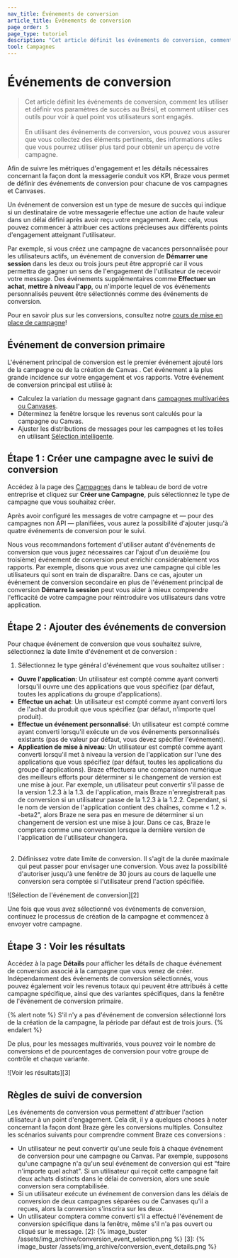 ```yaml
---
nav_title: Événements de conversion
article_title: Événements de conversion
page_order: 5
page_type: tutoriel
description: "Cet article définit les événements de conversion, comment les utiliser et définir vos paramètres de succès au Brésil, et comment utiliser ces outils pour voir à quel point vos utilisateurs sont engagés."
tool: Campagnes
---
```


# Événements de conversion

> Cet article définit les événements de conversion, comment les utiliser et définir vos paramètres de succès au Brésil, et comment utiliser ces outils pour voir à quel point vos utilisateurs sont engagés. <br> <br> En utilisant des événements de conversion, vous pouvez vous assurer que vous collectez des éléments pertinents, des informations utiles que vous pourrez utiliser plus tard pour obtenir un aperçu de votre campagne.

Afin de suivre les métriques d'engagement et les détails nécessaires concernant la façon dont la messagerie conduit vos KPI, Braze vous permet de définir des événements de conversion pour chacune de vos campagnes et Canvases.

Un événement de conversion est un type de mesure de succès qui indique si un destinataire de votre messagerie effectue une action de haute valeur dans un délai défini après avoir reçu votre engagement. Avec cela, vous pouvez commencer à attribuer ces actions précieuses aux différents points d'engagement atteignant l'utilisateur.

Par exemple, si vous créez une campagne de vacances personnalisée pour les utilisateurs actifs, un événement de conversion de **Démarrer une session** dans les deux ou trois jours peut être approprié car il vous permettra de gagner un sens de l'engagement de l'utilisateur de recevoir votre message. Des événements supplémentaires comme **Effectuer un achat**, **mettre à niveau l'app**, ou n'importe lequel de vos événements personnalisés peuvent être sélectionnés comme des événements de conversion.

Pour en savoir plus sur les conversions, consultez notre [cours de mise en place de campagne](http://lab.braze.com/campaign-setup-delivery-targeting-conversions)!

## Événement de conversion primaire

L'événement principal de conversion est le premier événement ajouté lors de la campagne ou de la création de Canvas . Cet événement a la plus grande incidence sur votre engagement et vos rapports. Votre événement de conversion principal est utilisé à:

- Calculez la variation du message gagnant dans [campagnes multivariées ou Canvases][4].
- Déterminez la fenêtre lorsque les revenus sont calculés pour la campagne ou Canvas.
- Ajuster les distributions de messages pour les campagnes et les toiles en utilisant [Sélection intelligente][5].

## Étape 1 : Créer une campagne avec le suivi de conversion

Accédez à la page des [Campagnes][1] dans le tableau de bord de votre entreprise et cliquez sur **Créer une Campagne**, puis sélectionnez le type de campagne que vous souhaitez créer.

Après avoir configuré les messages de votre campagne et — pour des campagnes non API — planifiées, vous aurez la possibilité d'ajouter jusqu'à quatre événements de conversion pour le suivi.

Nous vous recommandons fortement d'utiliser autant d'événements de conversion que vous jugez nécessaires car l'ajout d'un deuxième (ou troisième) événement de conversion peut enrichir considérablement vos rapports. Par exemple, disons que vous avez une campagne qui cible les utilisateurs qui sont en train de disparaître. Dans ce cas, ajouter un événement de conversion secondaire en plus de l'événement principal de conversion **Démarre la session** peut vous aider à mieux comprendre l'efficacité de votre campagne pour réintroduire vos utilisateurs dans votre application.

## Étape 2 : Ajouter des événements de conversion

Pour chaque événement de conversion que vous souhaitez suivre, sélectionnez la date limite d'événement et de conversion :

1. Sélectionnez le type général d'événement que vous souhaitez utiliser :
  - **Ouvre l'application**: Un utilisateur est compté comme ayant converti lorsqu'il ouvre une des applications que vous spécifiez (par défaut, toutes les applications du groupe d'applications).
  - **Effectue un achat**: Un utilisateur est compté comme ayant converti lors de l'achat du produit que vous spécifiez (par défaut, n'importe quel produit).
  - **Effectue un événement personnalisé**: Un utilisateur est compté comme ayant converti lorsqu'il exécute un de vos événements personnalisés existants (pas de valeur par défaut, vous devez spécifier l'événement).
  - **Application de mise à niveau**: Un utilisateur est compté comme ayant converti lorsqu'il met à niveau la version de l'application sur l'une des applications que vous spécifiez (par défaut, toutes les applications du groupe d'applications). Braze effectuera une comparaison numérique des meilleurs efforts pour déterminer si le changement de version est une mise à jour. Par exemple, un utilisateur peut convertir s'il passe de la version 1.2.3 à la 1.3. de l'application, mais Braze n'enregistrerait pas de conversion si un utilisateur passe de la 1.2.3 à la 1.2.2. Cependant, si le nom de version de l'application contient des chaînes, comme « 1.2 ». -beta2", alors Braze ne sera pas en mesure de déterminer si un changement de version est une mise à jour. Dans ce cas, Braze le comptera comme une conversion lorsque la dernière version de l'application de l'utilisateur changera.<br><br>
2. Définissez votre date limite de conversion. Il s'agit de la durée maximale qui peut passer pour envisager une conversion. Vous avez la possibilité d'autoriser jusqu'à une fenêtre de 30 jours au cours de laquelle une conversion sera comptée si l'utilisateur prend l'action spécifiée.

!\[Sélection de l'événement de conversion\]\[2\]

Une fois que vous avez sélectionné vos événements de conversion, continuez le processus de création de la campagne et commencez à envoyer votre campagne.

## Étape 3 : Voir les résultats

Accédez à la page **Détails** pour afficher les détails de chaque événement de conversion associé à la campagne que vous venez de créer. Indépendamment des événements de conversion sélectionnés, vous pouvez également voir les revenus totaux qui peuvent être attribués à cette campagne spécifique, ainsi que des variantes spécifiques, dans la fenêtre de l'événement de conversion primaire.

{% alert note %}
S'il n'y a pas d'événement de conversion sélectionné lors de la création de la campagne, la période par défaut est de trois jours.
{% endalert %}

De plus, pour les messages multivariés, vous pouvez voir le nombre de conversions et de pourcentages de conversion pour votre groupe de contrôle et chaque variante.

!\[Voir les résultats\]\[3\]

## Règles de suivi de conversion

Les événements de conversion vous permettent d'attribuer l'action utilisateur à un point d'engagement. Cela dit, il y a quelques choses à noter concernant la façon dont Braze gère les conversions multiples. Consultez les scénarios suivants pour comprendre comment Braze ces conversions :

- Un utilisateur ne peut convertir qu'une seule fois à chaque événement de conversion pour une campagne ou Canvas. Par exemple, supposons qu'une campagne n'a qu'un seul événement de conversion qui est "faire n'importe quel achat". Si un utilisateur qui reçoit cette campagne fait deux achats distincts dans le délai de conversion, alors une seule conversion sera comptabilisée.
- Si un utilisateur exécute un événement de conversion dans les délais de conversion de deux campagnes séparées ou de Canvases qu'il a reçues, alors la conversion s'inscrira sur les deux.
- Un utilisateur comptera comme converti s'il a effectué l'événement de conversion spécifique dans la fenêtre, même s'il n'a pas ouvert ou cliqué sur le message.
[2]: {% image_buster /assets/img_archive/conversion_event_selection.png %} [3]: {% image_buster /assets/img_archive/conversion_event_details.png %}

[1]: https://dashboard-01.braze.com/engagement/campaigns/ "Campaigns Page"
[4]: {{site.baseurl}}/user_guide/engagement_tools/testing/multivariant_testing/#multivariate-and-ab-testing
[5]: {{site.baseurl}}/user_guide/intelligence/intelligent_selection/#intelligent-selection